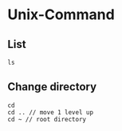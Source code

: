 # Unix-Command

## List
```
ls
```
## Change directory
```
cd
cd .. // move 1 level up
cd ~ // root directory
```

